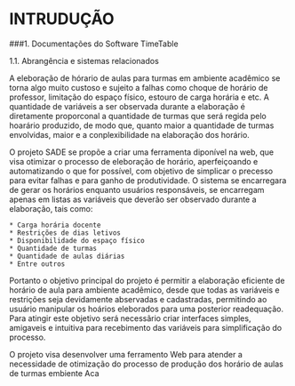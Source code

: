 INTRUDUÇÃO
===
###1. Documentações do Software TimeTable

1.1. Abrangência e sistemas relacionados

A eleboração de hórario de aulas para turmas em ambiente acadêmico se torna algo muito custoso e sujeito a falhas como choque de horário de professor, limitação do espaço físico, estouro de carga horária e etc. A quantidade de variáveis a ser observada durante a elaboração é diretamente proporconal a quantidade de turmas que será regida pelo hoarário produzido, de modo que, quanto maior a quantidade de turmas envolvidas, maior e a conplexibilidade na elaboração dos horário.

O projeto SADE se propõe a criar uma ferramenta diponível na web, que visa otimizar o processo de eleboração de horário, aperfeiçoando e automatizando o que for possível, com objetivo de simplicar o precesso para evitar falhas e para ganho de produtividade. O sistema se encarregara de gerar os horários enquanto usuários responsáveis, se encarregam apenas em listas as variáveis que deverão ser observado durante a elaboração, tais como:

    * Carga horária docente
    * Restrições de dias letivos
    * Disponibilidade do espaço físico
    * Quantidade de turmas
    * Quantidade de aulas diárias
    * Entre outros

Portanto o objetivo principal do projeto é permitir a elaboração eficiente de horário de aula para ambiente acadêmico, desde que todas as variáveis e restrições seja devidamente abservadas e cadastradas, permitindo ao usuário manipular os hoários eleborados para uma posterior readequação. Para atingir este objetivo será necessãrio criar interfaces simples, amigaveis e intuitiva para recebimento das variáveis para simplificação do processo.




O projeto visa desenvolver uma ferramento Web para atender a necessidade de otimização do processo de produção dos horário de aulas de turmas embiente Aca


